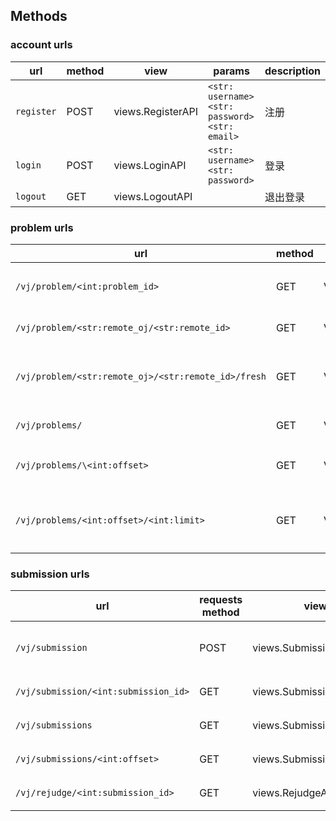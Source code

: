 ## Methods

### account urls

| url | method | view | params | description |
| --- | --- | --- | --- | --- |
| `register` | POST | views.RegisterAPI | `<str: username> <str: password> <str: email>` | 注册 |
| `login` | POST | views.LoginAPI | `<str: username> <str: password>` | 登录 |
| `logout` | GET | views.LogoutAPI| | 退出登录 |

### problem urls

| url | method | view | params | description |
| --- | --- | --- | --- | --- |
| `/vj/problem/<int:problem_id>` | GET | Views.ProblemLocalAPI | | 获取服务器上面已经缓存的题目 |  
| `/vj/problem/<str:remote_oj/<str:remote_id>` | GET | Views.ProblemRemoteAPI | | 从服务器上面获取题目 |
| `/vj/problem/<str:remote_oj>/<str:remote_id>/fresh` | GET | Views.ProblemRemoteAPI | | 从源OJ上面更新服务器上面已经缓存的题目 |
| `/vj/problems/` | GET | Views.ProblemListAPI | | 获取题目列表 |
| `/vj/problems/\<int:offset>` | GET | Views.ProblemListAPI | | 获取题目列表，偏移offset |
| `/vj/problems/<int:offset>/<int:limit>` | GET | Views.ProblemListAPI | | 获取题目列表，偏移offset，每一页limit |

### submission urls
| url | requests method | view | params | description |
| --- | --- | --- | --- | --- |
| `/vj/submission` | POST | views.SubmissionAPI | `<int: problem_id> <str: code> <str: language>` | 提交代码 |
| `/vj/submission/<int:submission_id>` | GET | views.SubmissionShowAPI | | 获取提交的代码 |
| `/vj/submissions` | GET | views.SubmissionListAPI | | 获取提交列表 |
| `/vj/submissions/<int:offset>` | GET | views.SubmissionListAPI | | 获取提交列表 |
| `/vj/rejudge/<int:submission_id>` | GET | views.RejudgeAPI | | 重新提交代码 |
